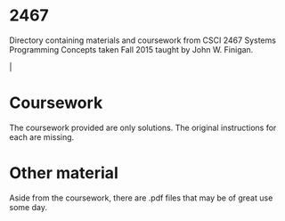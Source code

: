 # 2467
Directory containing materials and coursework from CSCI 2467 Systems Programming Concepts taken Fall 2015 taught by John W. Finigan.

|

# Coursework
The coursework provided are only solutions. The original instructions for each are missing.

# Other material
Aside from the coursework, there are .pdf files that may be of great use some day.

